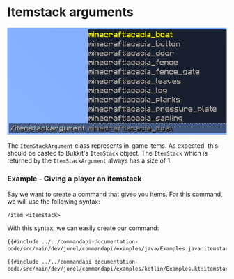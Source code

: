 # Itemstack arguments

![An item stack argument with suggestions for Minecraft items](./images/arguments/itemstack.png)

The `ItemStackArgument` class represents in-game items. As expected, this should be casted to Bukkit's `ItemStack` object. The `ItemStack` which is returned by the `ItemStackArgument` always has a size of 1.

<div class="example">

### Example - Giving a player an itemstack

Say we want to create a command that gives you items. For this command, we will use the following syntax:

```mccmd
/item <itemstack>
```

With this syntax, we can easily create our command:

<div class="multi-pre">

```java,Java
{{#include ../../commandapi-documentation-code/src/main/dev/jorel/commandapi/examples/java/Examples.java:itemstackarguments}}
```

```kotlin,Kotlin
{{#include ../../commandapi-documentation-code/src/main/dev/jorel/commandapi/examples/kotlin/Examples.kt:itemstackarguments}}
```

</div>

</div>
